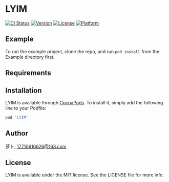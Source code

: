 # LYIM

[![CI Status](https://img.shields.io/travis/萝卜/LYIM.svg?style=flat)](https://travis-ci.org/萝卜/LYIM)
[![Version](https://img.shields.io/cocoapods/v/LYIM.svg?style=flat)](https://cocoapods.org/pods/LYIM)
[![License](https://img.shields.io/cocoapods/l/LYIM.svg?style=flat)](https://cocoapods.org/pods/LYIM)
[![Platform](https://img.shields.io/cocoapods/p/LYIM.svg?style=flat)](https://cocoapods.org/pods/LYIM)

## Example

To run the example project, clone the repo, and run `pod install` from the Example directory first.

## Requirements

## Installation

LYIM is available through [CocoaPods](https://cocoapods.org). To install
it, simply add the following line to your Podfile:

```ruby
pod 'LYIM'
```

## Author

萝卜, 17710616626@163.com

## License

LYIM is available under the MIT license. See the LICENSE file for more info.
